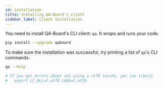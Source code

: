 ```yaml
---
id: installation
title: Installing QA-Board's client
sidebar_label: Client Installation
---
```


You need to install QA-Board's CLI client: `qa`. It wraps and runs your code.

```bash
pip install --upgrade qaboard
```

To make sure the installation was successful, try printing a list of `qa`'s CLI commands:

```bash
qa --help

# If you get errors about not using a utf8 locale, you can likely: 
#   export LC_ALL=C.utf8 LANG=C.utf8
```
